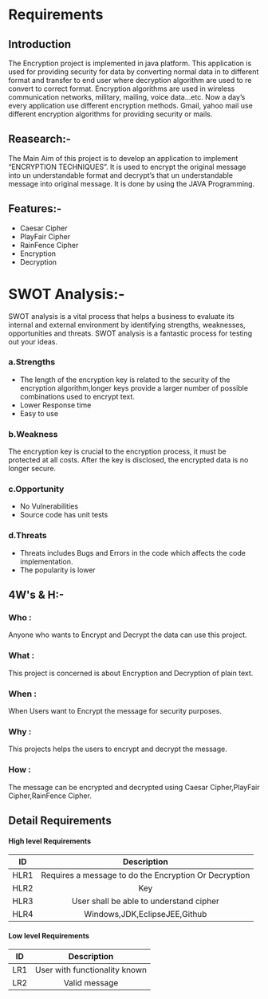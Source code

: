 # Requirements
## Introduction
The Encryption project is implemented in java platform. This application is used for providing security for data by converting normal data in to different format and transfer to end user where decryption algorithm are used to re convert to correct format. Encryption algorithms are used in wireless communication networks, military, mailing, voice data…etc. Now a day’s every application use different encryption methods. Gmail, yahoo mail use different encryption algorithms for providing security or mails.
## Reasearch:-
The Main Aim of this project is to develop an application to implement “ENCRYPTION TECHNIQUES”. It is used to encrypt the original message into un understandable format and decrypt’s that un understandable message into original message. It is done by using the JAVA Programming.
## Features:-
  * Caesar Cipher
  * PlayFair Cipher
  * RainFence Cipher
  * Encryption
  * Decryption
# SWOT Analysis:-
 SWOT analysis is a vital process that helps a business to evaluate its internal and external environment by identifying strengths, weaknesses, opportunities and threats. SWOT analysis is a fantastic process for testing out your ideas.
  ### a.Strengths 
  * The length of the encryption key is related to the security of the encryption algorithm,longer keys provide a larger number of possible combinations used to encrypt text.
  * Lower Response time
  * Easy to use
  
  ### b.Weakness
 The encryption key is crucial to the encryption process, it must be protected at all costs. After the key is disclosed, the encrypted data is no longer secure.
 
 ### c.Opportunity
 * No Vulnerabilities
 * Source code has unit tests
 
 ### d.Threats
 * Threats includes Bugs and Errors in the code which affects the code implementation.
 * The popularity is lower
 ## 4W's & H:-
  ### Who : 
  Anyone who wants to Encrypt and Decrypt the data can use this project.
  ### What : 
  This project is concerned is about Encryption and Decryption of plain text.
  ### When :
  When Users want to Encrypt the message for security purposes.
  ### Why : 
  This projects helps the users to encrypt and decrypt the message.
  ### How : 
  The message can be encrypted and decrypted using Caesar Cipher,PlayFair Cipher,RainFence Cipher.
   ## Detail Requirements
  #### High level Requirements
| ID | Description | 
| :---:   | :-: | 
| HLR1 | Requires a message to do the Encryption Or Decryption| 
| HLR2 | Key | 
| HLR3 | User shall be able to understand cipher | 
| HLR4 | Windows,JDK,EclipseJEE,Github   | 
 #### Low level Requirements   
  | ID | Description | 
| :---:   | :-: | 
| LR1 | User with functionality known | 
| LR2 | Valid message| 
  
